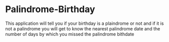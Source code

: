 # Palindrome-Birthday
 This application will tell you if your birthday is a plaindrome or not and if it is not a palindrome you will get to know the nearest palindrome date and the number of days by which you missed the palindrome bithdate

